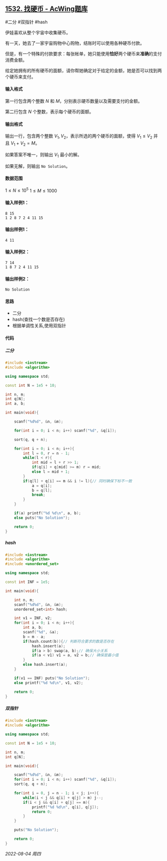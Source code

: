 ## [1532. 找硬币 - AcWing题库](https://www.acwing.com/problem/content/description/1534/)

#二分 #双指针 #hash 

伊娃喜欢从整个宇宙中收集硬币。

有一天，她去了一家宇宙购物中心购物，结账时可以使用各种硬币付款。

但是，有一个特殊的付款要求：每张帐单，她只能使用**恰好**两个硬币来**准确**的支付消费金额。

给定她拥有的所有硬币的面额，请你帮她确定对于给定的金额，她是否可以找到两个硬币来支付。

#### 输入格式

第一行包含两个整数 $N$ 和 $M$，分别表示硬币数量以及需要支付的金额。

第二行包含 $N$ 个整数，表示每个硬币的面额。

#### 输出格式

输出一行，包含两个整数 $V_1,V_2$，表示所选的两个硬币的面额，使得 $V_1≤V_2$ 并且 $V_1+V_2=M$。

如果答案不唯一，则输出 $V_1$ 最小的解。

如果无解，则输出 `No Solution`。

#### 数据范围

$1≤N≤10^5$
$1≤M≤1000$

#### 输入样例1：

```
8 15
1 2 8 7 2 4 11 15
```

#### 输出样例1：

```
4 11
```

#### 输入样例2：

```
7 14
1 8 7 2 4 11 15
```

#### 输出样例2：

```
No Solution
```

#### 思路

- 二分
- hash(查找一个数是否存在)
- 根据单调性关系,使用双指针

#### 代码

##### 二分

```cpp
#include <iostream>
#include <algorithm>

using namespace std;

const int N = 1e5 + 10;

int n, m;
int q[N];
int a, b;

int main(void){

    scanf("%d%d", &n, &m);

    for(int i = 0; i < n; i++) scanf("%d", &q[i]);

    sort(q, q + n);

    for(int i = 0; i < n; i++){
        int l = 0, r = n - 1;
        while(l < r){
            int mid = l + r >> 1;
            if(q[i] + q[mid] >= m) r = mid;
            else l = mid + 1;
        }
        if(q[l] + q[i] == m && i != l){// 同时确保下标不一致
            a = q[i];
            b = q[l];
            break;
        }
    }

    if(a) printf("%d %d\n", a, b);
    else puts("No Solution");

    return 0;
}
```

##### hash

```cpp
#include <iostream>
#include <algorithm>
#include <unordered_set>

using namespace std;

const int INF = 1e5;

int main(void){

    int n, m; 
    scanf("%d%d", &n, &m);
    unordered_set<int> hash;

    int v1 = INF, v2;
    for(int i = 0; i < n; i++){
        int a, b;
        scanf("%d", &a);
        b = m - a;
        if(hash.count(b)){// 判断符合要求的数是否存在
            hash.insert(a);
            if(a > b) swap(a, b);// 确保大小关系
            if(a < v1) v1 = a, v2 = b;// 确保是最小值
        }
        else hash.insert(a);
    }

    if(v1 == INF) puts("No Solution");
    else printf("%d %d\n", v1, v2);

    return 0;
}
```

#####  双指针

```cpp
#include <iostream>
#include <algorithm>

using namespace std;

const int N = 1e5 + 10;

int n, m;
int q[N];

int main(void){

    scanf("%d%d", &n, &m);
    for(int i = 0; i < n; i++) scanf("%d", &q[i]);
    sort(q, q + n);

    for(int i = 0, j = n - 1; i < j; i++){
        while(i < j && q[i] + q[j] > m) j--;
        if(i < j && q[i] + q[j] == m){
            printf("%d %d\n", q[i], q[j]);
            return 0;
        }
    }

    puts("No Solution");

    return 0;
}
```


*2022-08-04 周四*